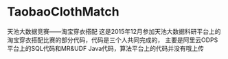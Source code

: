 # TaobaoClothMatch
天池大数据竞赛——淘宝穿衣搭配
这是2015年12月参加天池大数据科研平台上的淘宝穿衣搭配比赛的部分代码，代码是三个人共同完成的，
主要是阿里云ODPS平台上的SQL代码和MR&UDF Java代码，算法平台上的代码并没有哦上传
